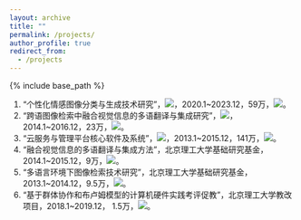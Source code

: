 ```yaml
---
layout: archive
title: ""
permalink: /projects/
author_profile: true
redirect_from:
  - /projects
---
```


{% include base_path %}

1. “个性化情感图像分类与生成技术研究”，![](https://img.shields.io/badge/国家自然科学基金面上项目-red)，2020.1~2023.12，59万，![](https://img.shields.io/badge/主持-blue)。
2. “跨语图像检索中融合视觉信息的多语翻译与集成研究”，![](https://img.shields.io/badge/国家自然科学基金青年项目-red)，2014.1~2016.12，23万，![](https://img.shields.io/badge/主持-blue)。
3. “云服务与管理平台核心软件及系统”，![](https://img.shields.io/badge/国家863项目子课题-red)，2013.1~2015.12，141万，![](https://img.shields.io/badge/主持-blue)。
4. “融合视觉信息的多语翻译与集成方法”，北京理工大学基础研究基金，2014.1~2015.12，9万，![](https://img.shields.io/badge/主持-blue)。
5. “多语言环境下图像检索技术研究”，北京理工大学基础研究基金，2013.1~2014.12，9.5万，![](https://img.shields.io/badge/主持-blue)。
6. “基于群体协作和布卢姆模型的计算机硬件实践考评促教”，北京理工大学教改项目，2018.1~2019.12， 1.5万，![](https://img.shields.io/badge/主持-blue)。